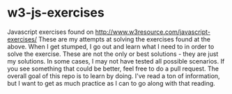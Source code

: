 # w3-js-exercises
Javascript exercises found on http://www.w3resource.com/javascript-exercises/
These are my attempts at solving the exercises found at the above. When I get stumped, I go out and learn what I need to in order to solve the exercise. These are not the only or best solutions - they are just my solutions. In some cases, I may not have tested all possible scenarios. If you see something that could be better, feel free to do a pull request. The overall goal of this repo is to learn by doing. I've read a ton of information, but I want to get as much practice as I can to go along with that reading. 
